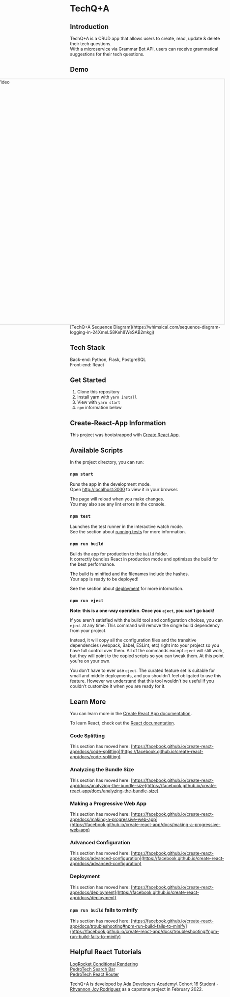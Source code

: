 # TechQ+A

## Introduction

TechQ+A is a CRUD app that allows users to create, read, update & delete their tech questions.\
With a microservice via Grammar Bot API, users can receive grammatical suggestions for their tech questions.

## Demo
<a style="float:right" href="https://www.youtube.com/watch?v=cNa3e-FoZFA" target="_blank">
<img alt="Demo Video" width="800" src="https://main.d3scwtwktjjsss.amplifyapp.com/" />
</a>
[TechQ+A Sequence Diagram](https://whimsical.com/sequence-diagram-logging-in-24XmeLS8Keh8WeSAB2mkgj)

## Tech Stack

Back-end: Python, Flask, PostgreSQL\
Front-end: React

## Get Started
1. Clone this repository
2. Install yarn with `yarn install`
3. View with `yarn start`
4. `npm` information below 

## Create-React-App Information

This project was bootstrapped with [Create React App](https://github.com/facebook/create-react-app).

## Available Scripts

In the project directory, you can run:

### `npm start`

Runs the app in the development mode.\
Open [http://localhost:3000](http://localhost:3000) to view it in your browser.

The page will reload when you make changes.\
You may also see any lint errors in the console.

### `npm test`

Launches the test runner in the interactive watch mode.\
See the section about [running tests](https://facebook.github.io/create-react-app/docs/running-tests) for more information.

### `npm run build`

Builds the app for production to the `build` folder.\
It correctly bundles React in production mode and optimizes the build for the best performance.

The build is minified and the filenames include the hashes.\
Your app is ready to be deployed!

See the section about [deployment](https://facebook.github.io/create-react-app/docs/deployment) for more information.

### `npm run eject`

**Note: this is a one-way operation. Once you `eject`, you can't go back!**

If you aren't satisfied with the build tool and configuration choices, you can `eject` at any time. This command will remove the single build dependency from your project.

Instead, it will copy all the configuration files and the transitive dependencies (webpack, Babel, ESLint, etc) right into your project so you have full control over them. All of the commands except `eject` will still work, but they will point to the copied scripts so you can tweak them. At this point you're on your own.

You don't have to ever use `eject`. The curated feature set is suitable for small and middle deployments, and you shouldn't feel obligated to use this feature. However we understand that this tool wouldn't be useful if you couldn't customize it when you are ready for it.

## Learn More

You can learn more in the [Create React App documentation](https://facebook.github.io/create-react-app/docs/getting-started).

To learn React, check out the [React documentation](https://reactjs.org/).

### Code Splitting

This section has moved here: [https://facebook.github.io/create-react-app/docs/code-splitting](https://facebook.github.io/create-react-app/docs/code-splitting)

### Analyzing the Bundle Size

This section has moved here: [https://facebook.github.io/create-react-app/docs/analyzing-the-bundle-size](https://facebook.github.io/create-react-app/docs/analyzing-the-bundle-size)

### Making a Progressive Web App

This section has moved here: [https://facebook.github.io/create-react-app/docs/making-a-progressive-web-app](https://facebook.github.io/create-react-app/docs/making-a-progressive-web-app)

### Advanced Configuration

This section has moved here: [https://facebook.github.io/create-react-app/docs/advanced-configuration](https://facebook.github.io/create-react-app/docs/advanced-configuration)

### Deployment

This section has moved here: [https://facebook.github.io/create-react-app/docs/deployment](https://facebook.github.io/create-react-app/docs/deployment)

### `npm run build` fails to minify

This section has moved here: [https://facebook.github.io/create-react-app/docs/troubleshooting#npm-run-build-fails-to-minify](https://facebook.github.io/create-react-app/docs/troubleshooting#npm-run-build-fails-to-minify)

## Helpful React Tutorials
[LogRocket Conditional Rendering](https://www.youtube.com/watch?v=9yRCByR3GEM)\
[PedroTech Search Bar](https://www.youtube.com/watch?v=x7niho285qs)\
[PedroTech React Router](https://www.youtube.com/watch?v=UjHT_NKR_gU)

TechQ+A is developed by [Ada Developers Academy](https://adadevelopersacademy.org/)\ 
Cohort 16 Student - [Rhyannon Joy Rodriguez](https://www.rhyannonjoy.work/) as a capstone project in February 2022.<br>
